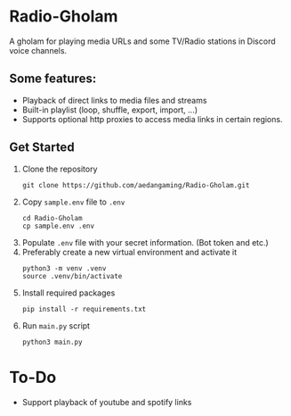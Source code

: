 # Radio-Gholam

A gholam for playing media URLs and some TV/Radio stations in Discord voice channels.

## Some features:

- Playback of direct links to media files and streams
- Built-in playlist (loop, shuffle, export, import, ...)
- Supports optional http proxies to access media links in certain regions.

## Get Started

1. Clone the repository
   ```
   git clone https://github.com/aedangaming/Radio-Gholam.git
   ```
2. Copy `sample.env` file to `.env`
   ```
   cd Radio-Gholam
   cp sample.env .env
   ```
3. Populate `.env` file with your secret information. (Bot token and etc.)
4. Preferably create a new virtual environment and activate it
   ```
   python3 -m venv .venv
   source .venv/bin/activate
   ```
5. Install required packages
   ```
   pip install -r requirements.txt
   ```
6. Run `main.py` script
   ```
   python3 main.py
   ```

# To-Do

- Support playback of youtube and spotify links
